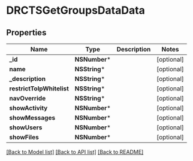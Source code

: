 # DRCTSGetGroupsDataData

## Properties
Name | Type | Description | Notes
------------ | ------------- | ------------- | -------------
**_id** | **NSNumber*** |  | [optional] 
**name** | **NSString*** |  | [optional] 
**_description** | **NSString*** |  | [optional] 
**restrictToIpWhitelist** | **NSString*** |  | [optional] 
**navOverride** | **NSString*** |  | [optional] 
**showActivity** | **NSNumber*** |  | [optional] 
**showMessages** | **NSNumber*** |  | [optional] 
**showUsers** | **NSNumber*** |  | [optional] 
**showFiles** | **NSNumber*** |  | [optional] 

[[Back to Model list]](../README.md#documentation-for-models) [[Back to API list]](../README.md#documentation-for-api-endpoints) [[Back to README]](../README.md)


